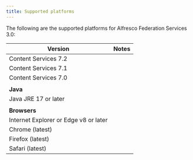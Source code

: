 ```yaml
---
title: Supported platforms
---
```


The following are the supported platforms for Alfresco Federation Services 3.0:

| Version | Notes |
| ------- | ----- |
| Content Services 7.2 | |
| Content Services 7.1 | |
| Content Services 7.0 | |
| | |
| **Java** | |
| Java JRE 17 or later | |
| | |
| **Browsers** | |
| Internet Explorer or Edge v8 or later | |
| Chrome (latest) | |
| Firefox (latest) | |
| Safari (latest) | |
